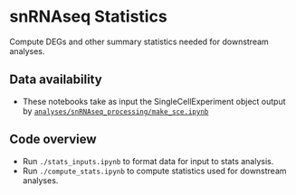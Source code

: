 
# snRNAseq Statistics
Compute DEGs and other summary statistics needed for downstream analyses.

## Data availability
- These notebooks take as input the SingleCellExperiment object output by [`analyses/snRNAseq_processing/make_sce.ipynb`](https://github.com/djunamay/ABCA7lof2/blob/main/analyses/snRNAseq_processing/make_sce.ipynb)
  
## Code overview
- Run `./stats_inputs.ipynb` to format data for input to stats analysis.
- Run `./compute_stats.ipynb` to compute statistics used for downstream analyses.
